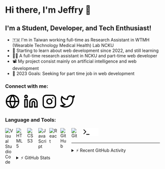 <!-- <link href="https://fonts.googleapis.com/css2?family=Kanit:wght@400;500;600&family=Noto+Sans&display=swap" rel="stylesheet">

<h1 style="text-align:center;letter-spacing: 2px; font-weight:600; font-family:'Kanit', sans-serif";>👺 你好 / こんにちは / Hello I'm Jeffry</h1>

<p>Born and raised in 🇮🇩 Indonesia. Currently studying overseas in 🇹🇼 Taiwan, Tainan. A long live tech-learner and dream to 🌏 travel around the world.</p>

<h2 style="font-family:'Kanit', sans-serif;font-weight:600">Contact Me</h2>

<div style="display:flex;gap:0.3rem;justify-content:flex-start;margin-bottom:0.8rem;flex-wrap:wrap">
<a href="https://linkedin/in/jeffrymahbuubi"><img src="https://img.shields.io/badge/LinkedIn-0077B5?style=for-the-badge&logo=linkedin&logoColor=white"/></a>
<a href="https://www.facebook.com/AunuunJeffry/"><img src="https://img.shields.io/badge/Facebook-1877F2?style=for-the-badge&logo=facebook&logoColor=white"/></a>
<a href="https://www.instagram.com/jeffrymahbuubi/"><img src="https://img.shields.io/badge/Instagram-E4405F?style=for-the-badge&logo=instagram&logoColor=white"/></a>
<a href="https://t.me/jeffrymahbuubi"><img src="https://img.shields.io/badge/Telegram-2CA5E0?style=for-the-badge&logo=telegram&logoColor=white"/></a>
<a href="https://read.cv/jeffrymahbuubi"><img src="https://img.shields.io/badge/readcv-000000?style=for-the-badge&logo=readme&logoColor=white"/></a>
</div>

<h2 style="font-family:'Kanit', sans-serif;font-weight:600">Showcase Achievment</h2>

<div style="display:flex;gap:0.3rem;justify-content:flex-start;margin-bottom:0.8rem">
<a href="https://www.kaggle.com/aunuunjeffry"><img src="https://img.shields.io/badge/Kaggle-20BEFF?style=for-the-badge&logo=kaggle&logoColor=white"/></a>
<a href="https://leetcode.com/jeffrymahbuubi/"><img src="https://img.shields.io/badge/-LeetCode-FFA116?style=for-the-badge&logo=LeetCode&logoColor=black"/></a>
</div>

<h2 style="font-family:'Kanit', sans-serif;font-weight:600">Technologies Used</h2>

![HTML5](https://img.shields.io/badge/html5-%23E34F26.svg?style=for-the-badge&logo=html5&logoColor=white)
![CSS3](https://img.shields.io/badge/css-%231572B6.svg?style=for-the-badge&logo=css3&logoColor=white)
![JavaScript](https://img.shields.io/badge/javascript-%23323330.svg?style=for-the-badge&logo=javascript&logoColor=%23F7DF1E)
![Visual Studio Code](https://img.shields.io/badge/Visual%20Studio%20Code-0078d7.svg?style=for-the-badge&logo=visual-studio-code&logoColor=white)
![GitHub](https://img.shields.io/badge/github-%23121011.svg?style=for-the-badge&logo=github&logoColor=white)
![Git](https://img.shields.io/badge/git-%23F05033.svg?style=for-the-badge&logo=git&logoColor=white)
![Figma](https://img.shields.io/badge/figma-%23F24E1E.svg?style=for-the-badge&logo=figma&logoColor=white)

<br>

<h2 style="font-family:'Kanit', sans-serif;font-weight:600">Activity</h2>
<div align="center">
<img height="150" src = "https://github-readme-stats.jeffrymahbuubi.vercel.app/api?username=jeffrymahbuubi&show_icons=true&theme=swift&include_all_commits=true&count_private=true" />
<img height="150" src = "https://github-readme-stats.jeffrymahbuubi.vercel.app/api/top-langs/?username=jeffrymahbuubi&layout=compact&langs_count=8&theme=swift" />
</div> -->

# Hi there, I'm Jeffry 👋

## I'm a Student, Developer, and Tech Enthusiast!

- 🇹🇼 I'm in Taiwan working full-time as Research Assistant in WTMH
  (Wearable Technology Medical Health) Lab NCKU
- 🌟 Starting to learn about web development since 2022, and still learning
- 👨‍💼 A full-time research assistant in NCKU and part-time web developer
- 📽️ My project consist mainly on artificial intelligence and web development
- 🥅 2023 Goals: Seeking for part time job in web development

### Connect with me:

[![website](./img/globe-light.svg)](https://jeffrymahbuubi.com)&nbsp;&nbsp;
[![linkedin](./img/linkedin-light.svg)](https://linkedin.com/in/jeffrymahbuubi)&nbsp;&nbsp;
[![instagram](./img/instagram-light.svg)](https://instagram.com/jeffrymahbuubi)&nbsp;&nbsp;
[![twitter](./img/twitter-light.svg)](https://twitter.com/jeffrymahbuubi)

### Language and Tools:

<img align="left" alt="Visual Studio Code" width="26px" src="https://cdn.jsdelivr.net/gh/devicons/devicon/icons/vscode/vscode-original.svg" style="padding-right:10px;" />
<img align="left" alt="HTML5" width="26px" src="https://cdn.jsdelivr.net/gh/devicons/devicon/icons/html5/html5-original.svg" style="padding-right:10px;" />
<img align="left" alt="CSS3" width="26px" src="https://cdn.jsdelivr.net/gh/devicons/devicon/icons/css3/css3-original.svg" style="padding-right:10px;" />
<img align="left" alt="JavaScript" width="26px" src="https://cdn.jsdelivr.net/gh/devicons/devicon/icons/javascript/javascript-original.svg" style="padding-right:10px;" />
<img align="left" alt="React" width="26px" src="https://cdn.jsdelivr.net/gh/devicons/devicon/icons/react/react-original.svg" style="padding-right:10px;" />
<img align="left" alt="GitHub" width="26px" src="https://user-images.githubusercontent.com/3369400/139448065-39a229ba-4b06-434b-bc67-616e2ed80c8f.png" style="padding-right:10px;" />
<img align="left" alt="Git" width="26px" src="https://cdn.jsdelivr.net/gh/devicons/devicon/icons/git/git-original.svg" style="padding-right:10px;" />
<img align="left" alt="Terminal" width="26px" src="./img/terminal-light.svg" />
<img align="left" alt="Terminal" width="26px" src="./img/terminal-dark.svg" />

<br />
<br />

---

<details>
  <summary>⚡ Recent GitHub Activity</summary>
  
<!--START_SECTION:activity-->
1. 🎉 Finished COVID-19 Chest X-Ray Classification Project [#2019](https://github.com/jeffrymahbuubi/COVID-19-Chest-X-Ray-Classification) in [jeffrymahbuubi/COVID-19-Chest-X-Ray-Classification](https://github.com/jeffrymahbuubi/COVID-19-Chest-X-Ray-Classification)
2. 🤖 Deploying BERT Hate Speech Classification Project [#2019](https://huggingface.co/spaces/jeffrymahbuubi/bert-advanced-cnn-hate-speech-classification) in [jeffrymahbuubi/BERT-Hate-Speech-Classification](https://huggingface.co/spaces/jeffrymahbuubi/bert-advanced-cnn-hate-speech-classification)
<!--END_SECTION:activity-->

</details>

<details>
    <summary> ⚡ GitHub Stats</summary>
    <div align="left">
    <img height="150" src = "https://github-readme-stats.jeffrymahbuubi.vercel.app/api?username=jeffrymahbuubi&show_icons=true&theme=swift&include_all_commits=true&count_private=true" />
    <img height="150" src = "https://github-readme-stats.jeffrymahbuubi.vercel.app/api/top-langs/?username=jeffrymahbuubi&layout=compact&langs_count=8&theme=swift" />
    </div>
</details>
